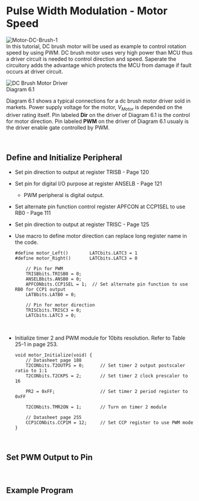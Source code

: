 # Pulse Width Modulation - Motor Speed

![Motor-DC-Brush-1](https://github.com/user-attachments/assets/8efb1921-d0e7-4e3f-af0b-922a036f3b66)
<br/>
In this tutorial, DC brush motor will be used as example to control rotation speed by using PWM. 
DC brush motor uses very high power than MCU thus a driver circuit is needed to control direction and speed. 
Saperate the circuitory adds the advantage which protects the MCU from damage if fault occurs at driver circuit.
<br/>

![DC Brush Motor Driver](https://github.com/user-attachments/assets/633dbbe0-339f-41f6-a6da-73c433815a58)
<br/>
Diagram 6.1
<br/>

Diagram 6.1 shows a typical connections for a dc brush motor driver sold in markets. Power supply voltage for the motor, $V_{Motor}$ is depended on the driver rating itself. 
Pin labeled **Dir** on the driver of Diagram 6.1 is the control for motor direction. Pin labeled **PWM** on the driver of Diagram 6.1 usualy is the driver enable gate controlled by PWM.
<br/>

<br/>

## Define and Initialize Peripheral
* Set pin direction to output at register TRISB - Page 120
* Set pin for digital I/O purpose at register ANSELB - Page 121
  - PWM peripheral is digital output.
* Set alternate pin function control register APFCON at CCP1SEL to use RB0 - Page 111
* Set pin direction to output at register TRISC - Page 125
* Use macro to define motor direction can replace long register name in the code.
  ```
  #define motor_Left()        LATCbits.LATC3 = 1
  #define motor_Right()       LATCbits.LATC3 = 0
  ```
  
  ```
      // Pin for PWM
      TRISBbits.TRISB0 = 0;
      ANSELBbits.ANSB0 = 0;
      APFCONbits.CCP1SEL = 1;  // Set alternate pin function to use RB0 for CCP1 output
      LATBbits.LATB0 = 0;

      // Pin for motor direction
      TRISCbits.TRISC3 = 0;
      LATCbits.LATC3 = 0;
  ```
<br/>

* Initialize timer 2 and PWM module for 10bits resolution. Refer to Table 25-1 in page 253.
  ```
  void motor_Initialize(void) {
      // Datasheet page 188
      T2CONbits.T2OUTPS = 0;      // Set timer 2 output postscaler ratio to 1:1
      T2CONbits.T2CKPS = 2;       // Set timer 2 clock prescaler to 16
      
      PR2 = 0xFF;                 // Set timer 2 period register to 0xFF
      
      T2CONbits.TMR2ON = 1;       // Turn on timer 2 module
      
      // Datasheet page 255
      CCP1CONbits.CCP1M = 12;     // Set CCP register to use PWM mode
  }
  ```
<br/>

## Set PWM Output to Pin
<br/>

## Example Program
<br/>
